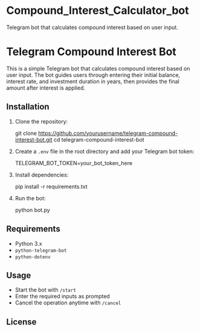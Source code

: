 # Compound_Interest_Calculator_bot
 Telegram bot that calculates compound interest based on user input.
# Telegram Compound Interest Bot

This is a simple Telegram bot that calculates compound interest based on user input. The bot guides users through entering their initial balance, interest rate, and investment duration in years, then provides the final amount after interest is applied.

## Installation

1. Clone the repository:

   git clone https://github.com/yourusername/telegram-compound-interest-bot.git
   cd telegram-compound-interest-bot
   
2. Create a `.env` file in the root directory and add your Telegram bot token:
   
   TELEGRAM_BOT_TOKEN=your_bot_token_here
   
3. Install dependencies:
   
   pip install -r requirements.txt
   
4. Run the bot:
   
   python bot.py
   

## Requirements

- Python 3.x
- `python-telegram-bot`
- `python-dotenv`

## Usage

- Start the bot with `/start`
- Enter the required inputs as prompted
- Cancel the operation anytime with `/cancel`

## License



